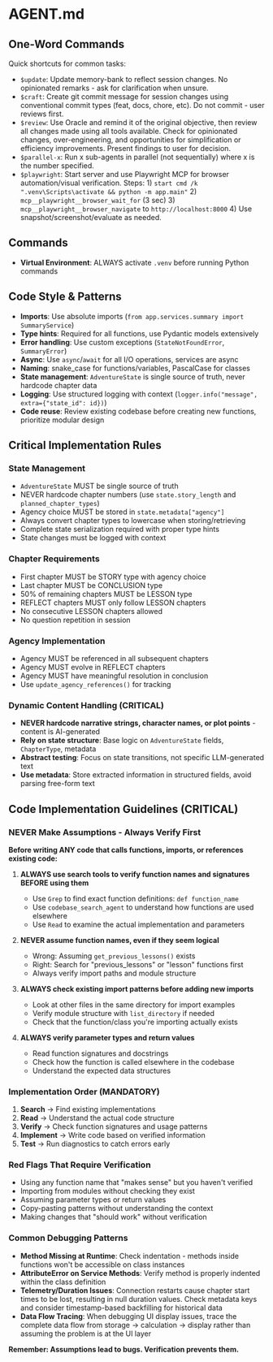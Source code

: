 # AGENT.md

## One-Word Commands
Quick shortcuts for common tasks:

- `$update`: Update memory-bank to reflect session changes. No opinionated remarks - ask for clarification when unsure.
- `$craft`: Create git commit message for session changes using conventional commit types (feat, docs, chore, etc). Do not commit - user reviews first.
- `$review`: Use Oracle and remind it of the original objective, then review all changes made using all tools available. Check for opinionated changes, over-engineering, and opportunities for simplification or efficiency improvements. Present findings to user for decision.
- `$parallel-x`: Run x sub-agents in parallel (not sequentially) where x is the number specified.
- `$playwright`: Start server and use Playwright MCP for browser automation/visual verification. Steps: 1) `start cmd /k ".venv\Scripts\activate && python -m app.main"` 2) `mcp__playwright__browser_wait_for` (3 sec) 3) `mcp__playwright__browser_navigate` to `http://localhost:8000` 4) Use snapshot/screenshot/evaluate as needed.

## Commands
- **Virtual Environment**: ALWAYS activate `.venv` before running Python commands

## Code Style & Patterns
- **Imports**: Use absolute imports (`from app.services.summary import SummaryService`)
- **Type hints**: Required for all functions, use Pydantic models extensively
- **Error handling**: Use custom exceptions (`StateNotFoundError`, `SummaryError`)
- **Async**: Use `async`/`await` for all I/O operations, services are async
- **Naming**: snake_case for functions/variables, PascalCase for classes
- **State management**: `AdventureState` is single source of truth, never hardcode chapter data
- **Logging**: Use structured logging with context (`logger.info("message", extra={"state_id": id})`)
- **Code reuse**: Review existing codebase before creating new functions, prioritize modular design

## Critical Implementation Rules

### State Management
- `AdventureState` MUST be single source of truth
- NEVER hardcode chapter numbers (use `state.story_length` and `planned_chapter_types`)
- Agency choice MUST be stored in `state.metadata["agency"]`
- Always convert chapter types to lowercase when storing/retrieving
- Complete state serialization required with proper type hints
- State changes must be logged with context

### Chapter Requirements
- First chapter MUST be STORY type with agency choice
- Last chapter MUST be CONCLUSION type
- 50% of remaining chapters MUST be LESSON type
- REFLECT chapters MUST only follow LESSON chapters
- No consecutive LESSON chapters allowed
- No question repetition in session

### Agency Implementation
- Agency MUST be referenced in all subsequent chapters
- Agency MUST evolve in REFLECT chapters
- Agency MUST have meaningful resolution in conclusion
- Use `update_agency_references()` for tracking

### Dynamic Content Handling (CRITICAL)
- **NEVER hardcode narrative strings, character names, or plot points** - content is AI-generated
- **Rely on state structure**: Base logic on `AdventureState` fields, `ChapterType`, metadata
- **Abstract testing**: Focus on state transitions, not specific LLM-generated text
- **Use metadata**: Store extracted information in structured fields, avoid parsing free-form text

## Code Implementation Guidelines (CRITICAL)

### NEVER Make Assumptions - Always Verify First
**Before writing ANY code that calls functions, imports, or references existing code:**

1. **ALWAYS use search tools to verify function names and signatures BEFORE using them**
   - Use `Grep` to find exact function definitions: `def function_name`
   - Use `codebase_search_agent` to understand how functions are used elsewhere
   - Use `Read` to examine the actual implementation and parameters

2. **NEVER assume function names, even if they seem logical**
   - Wrong: Assuming `get_previous_lessons()` exists 
   - Right: Search for "previous_lessons" or "lesson" functions first
   - Always verify import paths and module structure

3. **ALWAYS check existing import patterns before adding new imports**
   - Look at other files in the same directory for import examples
   - Verify module structure with `list_directory` if needed
   - Check that the function/class you're importing actually exists

4. **ALWAYS verify parameter types and return values**
   - Read function signatures and docstrings
   - Check how the function is called elsewhere in the codebase
   - Understand the expected data structures

### Implementation Order (MANDATORY)
1. **Search** → Find existing implementations
2. **Read** → Understand the actual code structure  
3. **Verify** → Check function signatures and usage patterns
4. **Implement** → Write code based on verified information
5. **Test** → Run diagnostics to catch errors early

### Red Flags That Require Verification
- Using any function name that "makes sense" but you haven't verified
- Importing from modules without checking they exist
- Assuming parameter types or return values
- Copy-pasting patterns without understanding the context
- Making changes that "should work" without verification

### Common Debugging Patterns
- **Method Missing at Runtime**: Check indentation - methods inside functions won't be accessible on class instances
- **AttributeError on Service Methods**: Verify method is properly indented within the class definition
- **Telemetry/Duration Issues**: Connection restarts cause chapter start times to be lost, resulting in null duration values. Check metadata keys and consider timestamp-based backfilling for historical data
- **Data Flow Tracing**: When debugging UI display issues, trace the complete data flow from storage → calculation → display rather than assuming the problem is at the UI layer

**Remember: Assumptions lead to bugs. Verification prevents them.**
